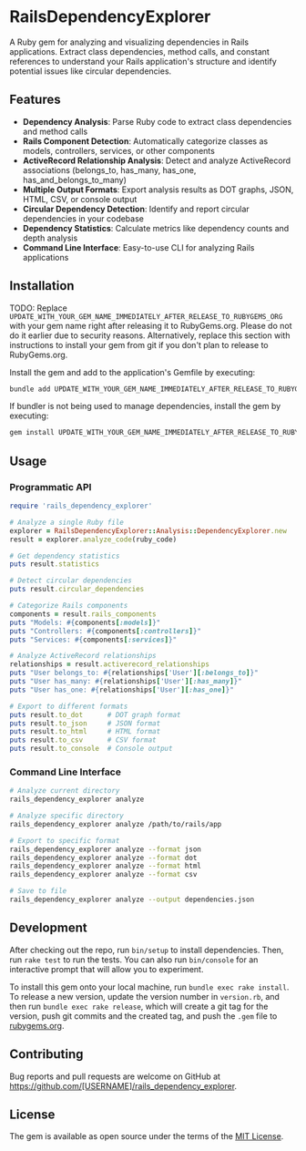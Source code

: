 # RailsDependencyExplorer

A Ruby gem for analyzing and visualizing dependencies in Rails applications. Extract class dependencies, method calls, and constant references to understand your Rails application's structure and identify potential issues like circular dependencies.

## Features

- **Dependency Analysis**: Parse Ruby code to extract class dependencies and method calls
- **Rails Component Detection**: Automatically categorize classes as models, controllers, services, or other components
- **ActiveRecord Relationship Analysis**: Detect and analyze ActiveRecord associations (belongs_to, has_many, has_one, has_and_belongs_to_many)
- **Multiple Output Formats**: Export analysis results as DOT graphs, JSON, HTML, CSV, or console output
- **Circular Dependency Detection**: Identify and report circular dependencies in your codebase
- **Dependency Statistics**: Calculate metrics like dependency counts and depth analysis
- **Command Line Interface**: Easy-to-use CLI for analyzing Rails applications

## Installation

TODO: Replace `UPDATE_WITH_YOUR_GEM_NAME_IMMEDIATELY_AFTER_RELEASE_TO_RUBYGEMS_ORG` with your gem name right after releasing it to RubyGems.org. Please do not do it earlier due to security reasons. Alternatively, replace this section with instructions to install your gem from git if you don't plan to release to RubyGems.org.

Install the gem and add to the application's Gemfile by executing:

```bash
bundle add UPDATE_WITH_YOUR_GEM_NAME_IMMEDIATELY_AFTER_RELEASE_TO_RUBYGEMS_ORG
```

If bundler is not being used to manage dependencies, install the gem by executing:

```bash
gem install UPDATE_WITH_YOUR_GEM_NAME_IMMEDIATELY_AFTER_RELEASE_TO_RUBYGEMS_ORG
```

## Usage

### Programmatic API

```ruby
require 'rails_dependency_explorer'

# Analyze a single Ruby file
explorer = RailsDependencyExplorer::Analysis::DependencyExplorer.new
result = explorer.analyze_code(ruby_code)

# Get dependency statistics
puts result.statistics

# Detect circular dependencies
puts result.circular_dependencies

# Categorize Rails components
components = result.rails_components
puts "Models: #{components[:models]}"
puts "Controllers: #{components[:controllers]}"
puts "Services: #{components[:services]}"

# Analyze ActiveRecord relationships
relationships = result.activerecord_relationships
puts "User belongs_to: #{relationships['User'][:belongs_to]}"
puts "User has_many: #{relationships['User'][:has_many]}"
puts "User has_one: #{relationships['User'][:has_one]}"

# Export to different formats
puts result.to_dot      # DOT graph format
puts result.to_json     # JSON format
puts result.to_html     # HTML format
puts result.to_csv      # CSV format
puts result.to_console  # Console output
```

### Command Line Interface

```bash
# Analyze current directory
rails_dependency_explorer analyze

# Analyze specific directory
rails_dependency_explorer analyze /path/to/rails/app

# Export to specific format
rails_dependency_explorer analyze --format json
rails_dependency_explorer analyze --format dot
rails_dependency_explorer analyze --format html
rails_dependency_explorer analyze --format csv

# Save to file
rails_dependency_explorer analyze --output dependencies.json
```

## Development

After checking out the repo, run `bin/setup` to install dependencies. Then, run `rake test` to run the tests. You can also run `bin/console` for an interactive prompt that will allow you to experiment.

To install this gem onto your local machine, run `bundle exec rake install`. To release a new version, update the version number in `version.rb`, and then run `bundle exec rake release`, which will create a git tag for the version, push git commits and the created tag, and push the `.gem` file to [rubygems.org](https://rubygems.org).

## Contributing

Bug reports and pull requests are welcome on GitHub at https://github.com/[USERNAME]/rails_dependency_explorer.

## License

The gem is available as open source under the terms of the [MIT License](https://opensource.org/licenses/MIT).
